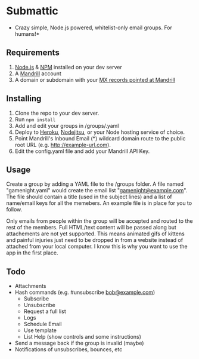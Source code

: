 Submattic
=========

* Crazy simple, Node.js powered, whitelist-only email groups. For humans!*

## Requirements

1. [Node.js](http://nodejs.com) & [NPM](http://npmjs.com) installed on your dev server
2. A [Mandrill](http://mandrill.com) account
3. A domain or subdomain with your [MX records pointed at Mandrill](http://help.mandrill.com/entries/21699367-Overview)

## Installing

1. Clone the repo to your dev server.
2. Run `npm install`
3. Add and edit your groups in /groups/<name of your group>.yaml
4. Deploy to [Heroku](http://heroku.com), [Nodejitsu](http://nodejitsu.com), or your Node hosting service of choice.
5. Point Mandrill's Inbound Email (*) wildcard domain route to the public root URL (e.g. http://example-url.com).
6. Edit the config.yaml file and add your Mandrill API Key.

## Usage
Create a group by adding a YAML file to the /groups folder. A file named "gamenight.yaml" would create the email list "gamenight@example.com". The file should contain a title (used in the subject lines) and a list of name/email keys for all the memebers. An example file is in place for you to follow.

Only emails from people within the group will be accepted and routed to the rest of the members. Full HTML/text content will be passed along but attachements are not yet supported. This means animated gifs of kittens and painful injuries just need to be dropped in from a website instead of attached from your local computer. I know this is why you want to use the app in the first place.

## Todo
- Attachments
- Hash commands (e.g. #unsubscribe bob@example.com)
  - Subscribe
  - Unsubscribe
  - Request a full list
  - Logs
  - Schedule Email
  - Use template
  - List Help (show controls and some instructions)
- Send a message back if the group is invalid (maybe)
- Notifications of unsubscribes, bounces, etc
